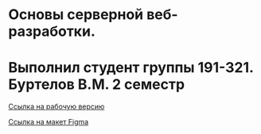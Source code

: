 # Основы серверной веб-разработки.
# Выполнил студент группы 191-321. Буртелов В.М. 2 семестр
[Ссылка на рабочую версию](http://web2sem.std-1887.ist.mospolytech.ru/)


[Ссылка на макет Figma](https://www.figma.com/file/zhxvDszazlxyZhUfPXMrLh/1?node-id=0%3A1)
